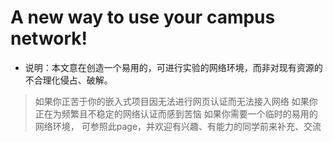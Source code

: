 # A new way to use your campus network!
+ 说明：本文意在创造一个易用的，可进行实验的网络环境，而非对现有资源的不合理化侵占、破解。
> 如果你正苦于你的嵌入式项目因无法进行网页认证而无法接入网络
> 如果你正在为频繁且不稳定的网络认证而感到苦恼
> 如果你需要一个临时的易用的网络环境，
> 可参照此page，并欢迎有兴趣、有能力的同学前来补充、交流
